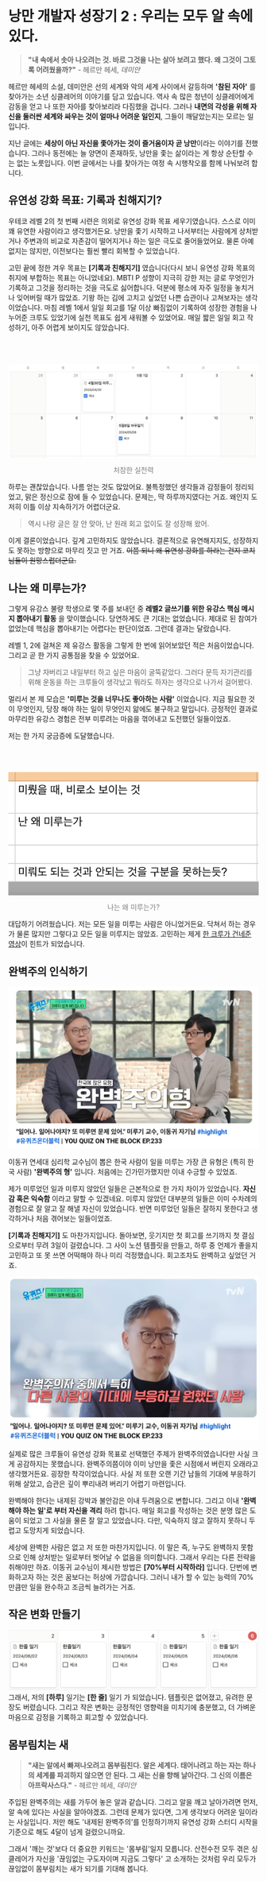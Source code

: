 # 낭만 개발자 성장기 2 : 우리는 모두 알 속에 있다.

> __"내 속에서 솟아 나오려는 것. 바로 그것을 나는 살아 보려고 했다. 왜 그것이 그토록 어려웠을까?"__ - 헤르만 헤세, _데미안_

헤르만 헤세의 소설, 데미안은 선의 세계와 악의 세계 사이에서 갈등하며 **'참된 자아'** 를 찾아가는 소년 싱클레어의 이야기를 담고 있습니다. 역사 속 많은 청년이 싱클레어에게 감동을 얻고 나 또한 자아를 찾아보리라 다짐했을 겁니다. 그러나 __내면의 각성을 위해 자신을 둘러싼 세계와 싸우는 것이 얼마나 어려운 일인지__, 그들이 깨달았는지는 모르는 일입니다.  

지난 글에는 **세상이 아닌 자신을 좇아가는 것이 즐거움이자 곧 낭만**이라는 이야기를 전했습니다. 그러나 동전에는 늘 양면이 존재하듯, 낭만을 좇는 삶이라는 게 항상 순탄할 수는 없는 노릇입니다. 이번 글에서는 나를 찾아가는 여정 속 시행착오를 함께 나눠보려 합니다. 

## 유연성 강화 목표: 기록과 친해지기?
우테코 레벨 2의 첫 번째 시련은 의외로 유연성 강화 목표 세우기였습니다. 스스로 이미 꽤 유연한 사람이라고 생각했거든요. 낭만을 좇기 시작하고 나서부터는 사람에게 상처받거나 주변과의 비교로 자존감이 떨어지거나 하는 일은 극도로 줄어들었어요. 물론 아예 없지는 않지만, 이전보다는 훨씬 빨리 회복할 수 있었습니다.  

고민 끝에 정한 겨우 목표는 __[기록과 친해지기]__ 였습니다(다시 보니 유연성 강화 목표의 취지에 부합하는 목표는 아니었네요). MBTI P 성향이 지극히 강한 저는 글로 무엇인가 기록하고 그것을 정리하는 것을 극도로 싫어합니다. 덕분에 평소에 자주 일정을 놓치거나 잊어버릴 때가 많았죠. 기왕 하는 김에 고치고 싶었던 나쁜 습관이나 고쳐보자는 생각이었습니다. 마침 레벨 1에서 일일 회고를 1달 이상 빠짐없이 기록하여 성장한 경험을 나누어준 크루도 있었기에 실천 목표도 쉽게 새워볼 수 있었어요. 매일 짧은 일일 회고 작성하기, 아주 어렵게 보이지도 않았습니다. 

<p align="center" style="color:gray">
  <img style="margin:50px 0 10px 0" src="./images/today_ilgi.png"/>
  처참한 실천력
</p> 
하루는 괜찮았습니다. 나름 얻는 것도 많았어요. 불특정했던 생각들과 감정들이 정리되었고, 맑은 정신으로 잠에 들 수 있었습니다. 문제는, 딱 하루까지였다는 거죠. 왜인지 도저히 이틀 이상 지속하기가 어렵더군요.

> 역시 나랑 글은 잘 안 맞아, 난 원래 회고 없이도 잘 성장해 왔어.

이게 결론이었습니다. 깊게 고민하지도 않았습니다. 결론적으로 유연해지지도, 성장하지도 못하는 방향으로 마무리 짓고 만 거죠. ~~이쯤 되니 왜 유연성 강화를 하라는 건지 코치님들이 원망스럽더군요.~~

## 나는 왜 미루는가?
그렇게 유강스 불량 학생으로 몇 주를 보내던 중 __레벨2 글쓰기를 위한 유강스 핵심 메시지 뽑아내기 활동__ 을 맞이했습니다. 당연하게도 큰 기대는 없었습니다. 제대로 된 참여가 없었는데 핵심을 뽑아내기는 어렵다는 판단이었죠. 그런데 결과는 달랐습니다. 

레벨 1, 2에 걸쳐온 제 유강스 활동을 그렇게 한 번에 읽어보았던 적은 처음이었습니다. 그리고 곧 한 가지 공통점을 찾을 수 있었어요. 

> 그냥 자버리고 내일부터 하고 싶은 마음이 굴뚝같았다. 그러다 문득 자기관리를 위해 운동을 하는 크루들이 생각났고 뭐라도 하자는 생각으로 나가서 걸어봤다.

멀리서 본 제 모습은 __'미루는 것을 너무나도 좋아하는 사람'__ 이었습니다. 지금 필요한 것이 무엇인지, 당장 해야 하는 일이 무엇인지 앎에도 불구하고 말입니다. 긍정적인 결과로 마무리한 유강스 경험은 전부 미루려는 마음을 꺾어내고 도전했던 일들이었죠.

저는 한 가지 궁금증에 도달했습니다. 
<p align="center" style="color:gray">
  <img style="margin:50px 0 10px 0" src="./images/why_mirum.jpeg"/>
  나는 왜 미루는가?
</p> 

대답하기 어려웠습니다. 저는 모든 일을 미루는 사람은 아니었거든요. 닥쳐서 하는 경우가 물론 많지만 그렇다고 모든 일을 미루지는 않았죠. 고민하는 제게 [한 크루가 건네준 영상](https://youtu.be/_j2lVYMmMLc?feature=shared)이 힌트가 되었습니다.

## 완벽주의 인식하기 
![](./images/wanbyuck.jpeg)

이동귀 연세대 심리학 교수님이 뽑은 한국 사람이 일을 미루는 가장 큰 유형은 (특히 한국 사람) __'완벽주의 형'__ 입니다. 처음에는 긴가민가했지만 이내 수긍할 수 있었죠. 

제가 미루었던 일과 미루지 않았던 일들은 근본적으로 한 가지 차이가 있었습니다. __자신감 혹은 익숙함__ 이라고 말할 수 있겠네요. 미루지 않았던 대부분의 일들은 이미 수차례의 경험으로 잘 알고 잘 해낼 자신이 있었습니다. 반면 미루었던 일들은 잘하지 못한다고 생각하거나 처음 겪어보는 일들이었죠.

__[기록과 친해지기]__ 도 마찬가지입니다. 돌아보면, 웃기지만 첫 회고를 쓰기까지 첫 결심으로부터 무려 3일이 걸렸습니다. 그 사이 노션 템플릿을 만들고, 하루 중 언제가 좋을지 고민하고 또 못 쓰면 어떡해야 하나 미리 걱정했습니다. 회고조차도 완벽하고 싶었던 거죠. 

![](./images/gidae.jpg)

실제로 많은 크루들이 유연성 강화 목표로 선택했던 주제가 완벽주의였습니다만 사실 크게 공감하지는 못했습니다. 완벽주의쯤이야 이미 낭만을 좇은 시점에서 버린지 오래라고 생각했거든요. 굉장한 착각이었습니다. 사실 저 또한 오랜 기간 남들의 기대에 부응하기 위해 살았고, 습관은 깊이 뿌리내려 버리기 어렵기 마련입니다.

완벽해야 한다는 내제된 강박과 불안감은 이내 두려움으로 변합니다. 그리고 이내 __'완벽해야 하는 일'로 부터 자신을 격리__ 하려 합니다. 매일 회고를 작성하는 것은 분명 많은 도움이 되었고 그 사실을 물론 잘 알고 있었습니다. 다만, 익숙하지 않고 잘하지 못하니 두렵고 도망치게 되었습니다. 

세상에 완벽한 사람은 없고 저 또한 마찬가지입니다. 이 말은 즉, 누구도 완벽하지 못함으로 인해 상처받는 일로부터 벗어날 수 없음을 의미합니다. 그래서 우리는 다른 전략을 취해야만 하죠. 이동귀 교수님이 제시한 방법은 __[70%부터 시작하라]__ 입니다. 단번에 변화하고자 하는 것은 꿈보다는 허상에 가깝습니다. 그러니 내가 할 수 있는 능력의 70%만큼만 일을 완수하고 조금씩 늘려가는 거죠. 

## 작은 변화 만들기

![](./images/hanjul.png)
그래서, 저의 __[하루]__ 일기는 __[한 줄]__ 일기 가 되었습니다. 템플릿은 없어졌고, 유려한 문장도 버렸습니다. 그리고 작은 변화는 긍정적인 영향력을 미치기에 충분했고, 더 가벼운 마음으로 감정을 기록하고 회고할 수 있었습니다.

## 몸부림치는 새

> __"새는 알에서 빠져나오려고 몸부림친다. 알은 세계다. 태어나려고 하는 자는 하나의 세계를 파괴하지 않으면 안 된다. 그 새는 신을 향해 날아간다. 그 신의 이름은 아프락사스다."__ - 헤르만 헤세, *데미안*

주입된 완벽주의는 새를 가두어 놓은 알과 같습니다. 그리고 알을 깨고 날아가려면 먼저, 알 속에 있다는 사실을 알아야겠죠. 그런데 문제가 있다면, 그게 생각보다 어려운 일이라는 사실입니다. 저만 해도 '내제된 완벽주의'를 인정하기까지 유연성 강화 스터디 시작을 기준으로 해도 4달이 넘게 걸렸으니까요.  

그래서 '깨는 것'보다 더 중요한 키워드는 '몸부림'일지 모릅니다. 산전수전 모두 겪은 싱클레어가 자신을 '끊임없는 구도자이며 지금도 그렇다' 고 소개하는 것처럼 우리 모두가 끊임없이 몸부림치는 새가 되기를 기대해 봅니다.

